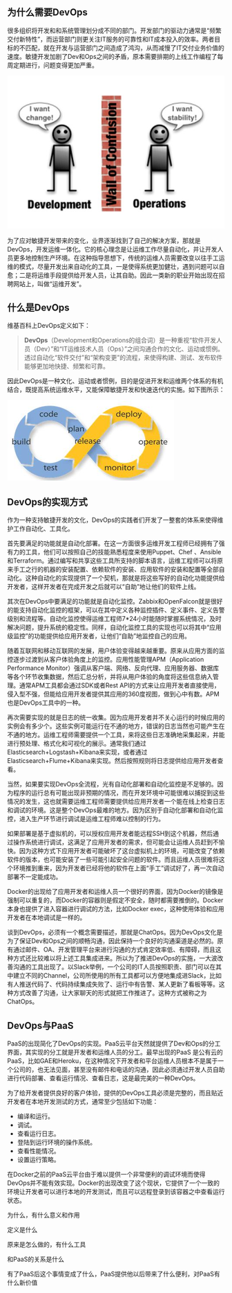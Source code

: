 ## 为什么需要DevOps

很多组织将开发和和系统管理划分成不同的部门。开发部门的驱动力通常是“频繁交付新特性”，而运营部门则更关注IT服务的可靠性和IT成本投入的效率。两者目标的不匹配，就在开发与运营部门之间造成了鸿沟，从而减慢了IT交付业务价值的速度。敏捷开发加剧了Dev和Ops之间的矛盾，原本需要排期的上线工作编程了每周定期进行，问题变得更加严重。

![](/assets/why_devops.jpg)

为了应对敏捷开发带来的变化，业界逐渐找到了自己的解决方案，那就是DevOps，开发运维一体化。它的核心理念是让运维工作尽量自动化，并让开发人员更多地控制生产环境。在这种指导思想下，传统的运维人员需要改变以往手工运维的模式，尽量开发出来自动化的工具，一是使得系统更加健壮，遇到问题可以自愈；二是将运维手段提供给开发人员，让其自助。因此一类新的职业开始出现在招聘网站上，叫做“运维开发”。

## 什么是DevOps

维基百科上DevOps定义如下：

> **DevOps**（Development和Operations的组合词）是一种重视“软件开发人员（Dev）”和“IT运维技术人员（Ops）”之间沟通合作的文化、运动或惯例。透过自动化“软件交付”和“架构变更”的流程，来使得构建、测试、发布软件能够更加地快捷、频繁和可靠。

因此DevOps是一种文化、运动或者惯例，目的是促进开发和运维两个体系的有机结合，既提高系统运维水平，又能保障敏捷开发和快速迭代的实施。如下图所示：

![](/assets/what_devops.jpg)

## DevOps的实现方式

作为一种支持敏捷开发的文化，DevOps的实践者们开发了一整套的体系来使得维护工作自动化、工具化。

首先要满足的功能就是自动化部署。在这一方面很多运维开发工程师已经拥有了强有力的工具，他们可以按照自己的技能熟悉程度来使用Puppet、Chef 、Ansible和Terraform。通过编写和共享这些工具所支持的脚本语言，运维工程师可以将原来手工之行的机器的安装配置、依赖软件的安装、应用软件的安装和配置等全部自动化。这种自动化的实现提供了一个契机，那就是将这些写好的自动化功能提供给开发者，这样开发者在完成开发之后就可以“自助”地让他们的软件上线。

其次在DevOps中要满足的功能就是自动化监控。Zabbix和OpenFalcon就是很好的能支持自动化监控的框架，可以在其中定义各种监控插件、定义事件、定义告警级别和流程等。自动化监控使得运维工程师7\*24小时能随时掌握系统情况，及时解决问题，提升系统的稳定性。同样，自动化监控工具的实现也可以将其中“应用级监控”的功能提供给应用开发者，让他们“自助”地监控自己的应用。

随着互联网和移动互联网的发展，用户体验变得越来越重要。原来从应用方面的监控逐步过渡到从客户体验角度上的监控。应用性能管理APM（Application Performance Monitor）强调从客户端、网络、反向代理、应用服务器、数据库等各个环节收集数据，然后汇总分析，并将从用户体验的角度将这些信息纳入管理。通常APM工具都会通过SDK或者Rest API的方式来让应用开发者直接使用，侵入型不强，但能给应用开发者提供其应用的360度视图，做到心中有数。APM也是DevOps工具中的一种。

再次需要实现的就是日志的统一收集。因为应用开发者并不关心运行的时候应用的实例会有多少个。这些实例可能运行在不通的地方，错误的日志当然也可能产生在不通的地方。运维工程师需要提供一个工具，来将这些日志准确地采集起来，并能进行预处理、格式化和可视化的展示。通常我们通过Elasticsearch+Logstash+Kibana来实现，或者通过Elasticsearch+Flume+Kibana来实现。然后按照规则将日志提供给应用开发者查看。

当然，如果要实现DevOps全流程，光有自动化部署和自动化监控是不足够的。因为程序的运行总有可能出现非预期的情况，而在开发环境中可能很难以捕捉到这些情况的发生，这也就需要运维工程师需要提供给应用开发者一个能在线上检查日志和调试的环境。这是整个DevOps最难的地方。因为区别于自动化部署和自动化监控，进入生产环节进行调试是运维工程师难以控制的行为。

如果部署是基于虚拟机的，可以授权应用开发者能远程SSH到这个机器，然后通过操作系统进行调试，这满足了应用开发者的需求，但可能会让运维人员赶到不愉快。因为这种方式下应用开发者可能破坏了这台虚拟机上的环境，可能改变了依赖软件的版本，也可能安装了一些可能引起安全问题的软件。而且运维人员很难将这个环境推到重来，因为开发者已经将他的软件在上面“手工”调试好了，再一次自动部署不一定能成功。

Docker的出现给了应用开发者和运维人员一个很好的界面，因为Docker的镜像是强制可以重复的，而Docker的容器则是假定不安全，随时都需要推倒的。Docker本身也提供了进入容器进行调试的方法，比如Docker exec，这种使用体验和应用开发者在本地调试是一样的。

谈到DevOps，必须有一个概念需要描述，那就是ChatOps。因为DevOps文化是为了保证Dev和Ops之间的顺畅沟通，因此保持一个良好的沟通渠道是必然的。原有通过邮件、OA、开发管理平台来进行沟通的方式肯定效率低、有障碍，而且这种方式还比较难以将上述工具集成进来。所以为了推进DevOps的实施，一大波改善沟通的工具出现了。以Slack举例，一个公司的IT人员按照职责、部门可以在其中建立不同的Channel，公司所使用的所有工具都可以方便地集成进Slack，比如有人推送代码了、代码持续集成失败了、运行中有告警、某人更新了看板等等。这种方式改善了沟通，让大家聊天的形式就把工作推进了。这种方式被称之为ChatOps。

## DevOps与PaaS

PaaS的出现简化了DevOps的实现。PaaS云平台天然就提供了Dev和Ops的分工界面，其实现的分工就是开发者和运维人员的分工。最早出现的PaaS 是公有云的PaaS，比如GAE和Heroku，在这种情况下开发者和平台运维人员根本不是属于一个公司的，也无法见面，甚至没有邮件和电话的沟通，因此必须通过开发人员自助进行代码部署、查看运行情况、查看日志，这是最完美的一种DevOps。

为了给开发者提供良好的客户体验，提供的DevOps工具必须是完整的，而且贴近开发者在本地开发测试的方式，通常至少包括如下功能：

* 编译和运行。
* 调试。
* 查看运行日志。
* 登陆到运行环境的操作系统。
* 查看性能情况。
* 设置运行策略。

在Docker之前的PaaS云平台由于难以提供一个非常便利的调试环境而使得DevOps并不能有效实现。Docker的出现改变了这个现状，它提供了一个一致的环境让开发者可以进行本地的开发测试，而且可以远程登录到该容器之中查看运行状态。

为什么，有什么意义和作用

定义是什么

原来是怎么做的，有什么工具

和PaaS的关系是什么

有了PaaS后这个事情变成了什么，PaaS提供他以后带来了什么便利，对PaaS有什么新价值

